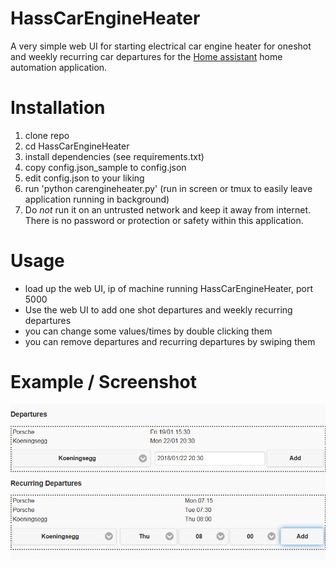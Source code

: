 # HassCarEngineHeater
A very simple web UI for starting electrical car engine heater for oneshot and weekly recurring car departures for the [Home assistant](www.home-assistant.io) home automation application.


# Installation
1. clone repo
1. cd HassCarEngineHeater
1. install dependencies (see requirements.txt)
1. copy config.json_sample to config.json
1. edit config.json to your liking
1. run 'python carengineheater.py' (run in screen or tmux to easily leave application running in background)
1. Do _not_ run it on an untrusted network and keep it away from internet. There is no password or protection or safety within this application. 

# Usage
* load up the web UI, ip of machine running HassCarEngineHeater, port 5000
* Use the web UI to add one shot departures and weekly recurring departures
* you can change some values/times by double clicking them
* you can remove departures and recurring departures by swiping them

# Example / Screenshot
![Screenshot of web UI](web_ui_screenshot.png)

